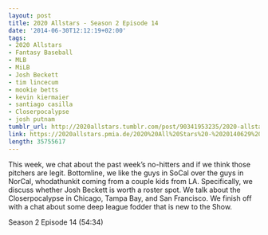 ```yaml
---
layout: post
title: 2020 Allstars - Season 2 Episode 14
date: '2014-06-30T12:12:19+02:00'
tags:
- 2020 Allstars
- Fantasy Baseball
- MLB
- MiLB
- Josh Beckett
- tim lincecum
- mookie betts
- kevin kiermaier
- santiago casilla
- Closerpocalypse
- josh putnam
tumblr_url: http://2020allstars.tumblr.com/post/90341953235/2020-allstars-season-2-episode-14
link: https://2020allstars.pmia.de/2020%20All%20Stars%20-%2020140629%20-%20Season%202%20Episode%2014%20%2829%29%20-%20Final.mp3
length: 35755617
---
```

This week, we chat about the past week’s no-hitters and if we think those pitchers are legit.  Bottomline, we like the guys in SoCal over the guys in NorCal, whodathunkit coming from a couple kids from LA.  Specifically, we discuss whether Josh Beckett is worth a roster spot.  We talk about the Closerpocalypse in Chicago, Tampa Bay, and San Francisco.  We finish off with a chat about some deep league fodder that is new to the Show.

Season 2 Episode 14 (54:34)
